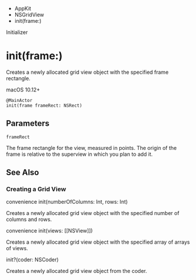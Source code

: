 

- AppKit
- NSGridView
-  init(frame:) 

Initializer

# init(frame:)

Creates a newly allocated grid view object with the specified frame rectangle.

macOS 10.12+

``` source
@MainActor
init(frame frameRect: NSRect)
```

## Parameters 

`frameRect`  

The frame rectangle for the view, measured in points. The origin of the frame is relative to the superview in which you plan to add it.

## See Also

### Creating a Grid View

convenience init(numberOfColumns: Int, rows: Int)

Creates a newly allocated grid view object with the specified number of columns and rows.

convenience init(views: [[NSView]])

Creates a newly allocated grid view object with the specified array of arrays of views.

init?(coder: NSCoder)

Creates a newly allocated grid view object from the coder.


